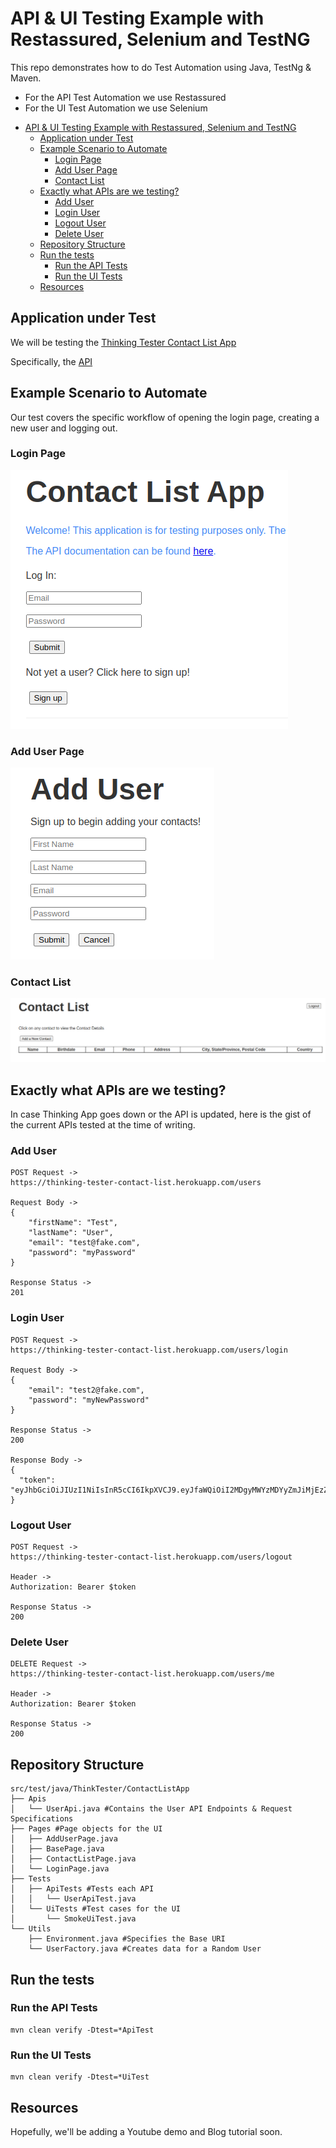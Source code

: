 # API & UI Testing Example with Restassured, Selenium and TestNG
This repo demonstrates how to do Test Automation using Java, TestNg & Maven.
- For the API Test Automation we use Restassured
- For the UI Test Automation we use Selenium

<!--ts-->
* [API &amp; UI Testing Example with Restassured, Selenium and TestNG](#api--ui-testing-example-with-restassured-selenium-and-testng)
   * [Application under Test](#application-under-test)
   * [Example Scenario to Automate](#example-scenario-to-automate)
      * [Login Page](#login-page)
      * [Add User Page](#add-user-page)
      * [Contact List](#contact-list)
   * [Exactly what APIs are we testing?](#exactly-what-apis-are-we-testing)
      * [Add User](#add-user)
      * [Login User](#login-user)
      * [Logout User](#logout-user)
      * [Delete User](#delete-user)
   * [Repository Structure](#repository-structure)
   * [Run the tests](#run-the-tests)
      * [Run the API Tests](#run-the-api-tests)
      * [Run the UI Tests](#run-the-ui-tests)
   * [Resources](#resources)

<!-- Created by https://github.com/ekalinin/github-markdown-toc -->
<!-- Added by: rashad, at: Sun Feb 18 03:37:02 PM EST 2024 -->

<!--te-->

## Application under Test

We will be testing the [Thinking Tester Contact List App](https://thinking-tester-contact-list.herokuapp.com/)

Specifically, the [API](https://documenter.getpostman.com/view/4012288/TzK2bEa8)

## Example Scenario to Automate
Our test covers the specific workflow of opening the login page, creating a new user and logging out.

### Login Page
![Login Page](images/LoginPage.png)

### Add User Page
![Add User Page](images/AddUserPage.png)

### Contact List
![Contact List Page](images/ContactListPage.png)

## Exactly what APIs are we testing?

In case Thinking App goes down or the API is updated, here is the gist of the current APIs tested at the time of writing.

### Add User

```
POST Request ->
https://thinking-tester-contact-list.herokuapp.com/users

Request Body ->
{
    "firstName": "Test",
    "lastName": "User",
    "email": "test@fake.com",
    "password": "myPassword"
}

Response Status ->
201
```

### Login User

```
POST Request ->
https://thinking-tester-contact-list.herokuapp.com/users/login

Request Body ->
{
    "email": "test2@fake.com",
    "password": "myNewPassword"
}

Response Status ->
200

Response Body ->
{
  "token": "eyJhbGciOiJIUzI1NiIsInR5cCI6IkpXVCJ9.eyJfaWQiOiI2MDgyMWYzMDYyZmJiMjEzZTJhZDlhMjAiLCJpYXQiOjE2MTk3M
}
```

### Logout User

```
POST Request ->
https://thinking-tester-contact-list.herokuapp.com/users/logout

Header ->
Authorization: Bearer $token

Response Status ->
200
```

### Delete User

```
DELETE Request ->
https://thinking-tester-contact-list.herokuapp.com/users/me

Header ->
Authorization: Bearer $token

Response Status ->
200
```

## Repository Structure
```
src/test/java/ThinkTester/ContactListApp
├── Apis
│   └── UserApi.java #Contains the User API Endpoints & Request Specifications
├── Pages #Page objects for the UI
│   ├── AddUserPage.java
│   ├── BasePage.java
│   ├── ContactListPage.java
│   └── LoginPage.java
├── Tests
│   ├── ApiTests #Tests each API
│   │   └── UserApiTest.java
│   └── UiTests #Test cases for the UI
│       └── SmokeUiTest.java
└── Utils
    ├── Environment.java #Specifies the Base URI
    └── UserFactory.java #Creates data for a Random User
```

## Run the tests

### Run the API Tests
```
mvn clean verify -Dtest=*ApiTest
```

### Run the UI Tests
```
mvn clean verify -Dtest=*UiTest
```

## Resources

Hopefully, we'll be adding a Youtube demo and Blog tutorial soon.
